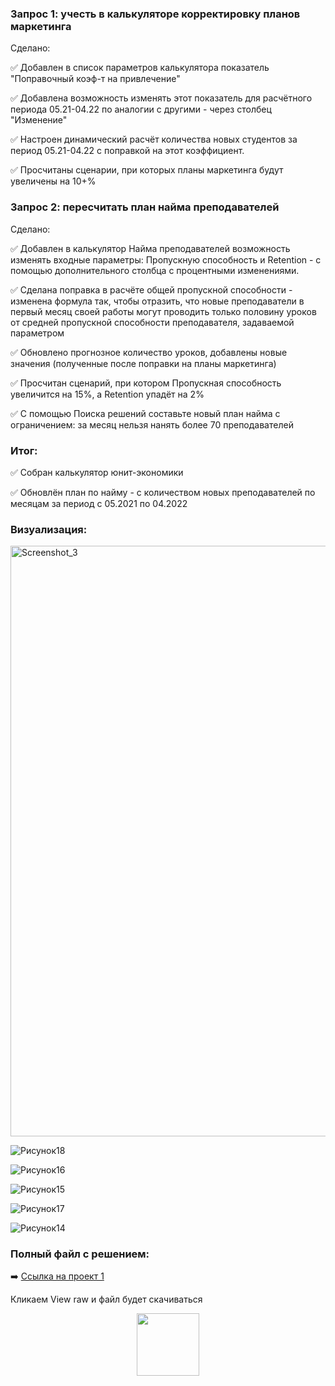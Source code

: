 ### Запрос 1:	учесть в калькуляторе корректировку планов маркетинга
Сделано:

:white_check_mark: Добавлен в список параметров калькулятора показатель "Поправочный коэф-т на привлечение"

:white_check_mark: Добавлена возможность изменять этот показатель для расчётного периода 05.21-04.22 по аналогии с другими - через столбец "Изменение"	

:white_check_mark:  Настроен динамический расчёт количества новых студентов за период 05.21-04.22 с поправкой на этот коэффициент. 

:white_check_mark: Просчитаны сценарии, при которых планы маркетинга будут увеличены на 10+%	

### Запрос 2:	пересчитать план найма преподавателей
Сделано:

:white_check_mark: Добавлен в калькулятор Найма преподавателей возможность изменять входные параметры: Пропускную способность и Retention - с помощью дополнительного столбца с процентными изменениями.

:white_check_mark: Сделана поправка в расчёте общей пропускной способности - изменена формула так, чтобы отразить, что новые преподаватели в первый месяц своей работы могут проводить только половину уроков от средней пропускной способности преподавателя, задаваемой параметром	

:white_check_mark: Обновлено прогнозное количество уроков, добавлены новые значения (полученные после поправки на планы маркетинга)

:white_check_mark: Просчитан сценарий, при котором Пропускная способность увеличится на 15%, а Retention упадёт на 2%	

:white_check_mark: С помощью Поиска решений составьте новый план найма с ограничением: за месяц нельзя нанять более 70 преподавателей			
			
### Итог:	

:white_check_mark: Собран калькулятор юнит-экономики

:white_check_mark: Обновлён план по найму - с количеством новых преподавателей по месяцам за период с 05.2021 по 04.2022

### Визуализация:
<img width="945" alt="Screenshot_3" src="https://github.com/Ulyana-Navros/Project-1/assets/139130975/eca1e2f1-d7fd-45f7-af89-7472d5c7ec75">

![Рисунок18](https://github.com/Ulyana-Navros/Project-1/assets/139130975/7de02c68-7577-4066-bd28-b19203de7f4f)

![Рисунок16](https://github.com/Ulyana-Navros/Project-1/assets/139130975/453dc003-8143-4d36-9111-e7f1d0bb5039)

![Рисунок15](https://github.com/Ulyana-Navros/Project-1/assets/139130975/1e1c4c63-33cd-47bd-a412-07546f8afa64)

![Рисунок17](https://github.com/Ulyana-Navros/Project-1/assets/139130975/4597f6ca-f1b1-401f-bd8c-b65bb4919de1)

![Рисунок14](https://github.com/Ulyana-Navros/Project-1/assets/139130975/bcffc75c-cb48-48ee-9a22-a72cafa5ecdb)

### Полный файл с решением:

:arrow_right: <a href="https://github.com/Ulyana-Navros/Project-1/blob/main/%D0%9F%D1%80%D0%BE%D0%B5%D0%BA%D1%82%201.xlsx">Ссылка на проект 1</a>

Кликаем View raw и файл будет скачиваться 

<div id="header" align="center">
  <img src="https://media.giphy.com/media/M9gbBd9nbDrOTu1Mqx/giphy.gif" width="100"/>
</div>
